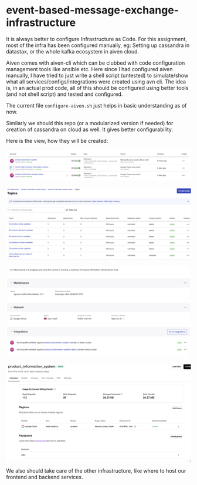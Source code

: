 # event-based-message-exchange-infrastructure

It is always better to configure Infrastructure as Code.
For this assignment, most of the infra has been configured manually, eg:  Setting up cassandra in datastax, or the whole kafka ecosystem in aiven cloud. 

Aiven comes with aiven-cli which can be clubbed with code configuration management tools like ansible etc. 
Here since I had configured aiven manually, I have tried to just write a shell script (untested) to simulate/show what all services/configs/integrations were created using avn cli. 
The idea is, in an actual prod code, all of this should be configured using better tools (and not shell script) and tested and configured. 

The current file `configure-aiven.sh` just helps in basic understanding as of now.

Similarly we should this repo (or a modularized version if needed) for creation of cassandra on cloud as well. It gives better configurability. 

Here is the view, how they will be created: 

![Services](docs/services.png)

![topics](docs/topics.png)

![mirror-maker-config](docs/mirror-maker.png)

![DB](docs/DB.png)

We also should take care of the other infrastructure, like where to host our frontend and backend services. 

